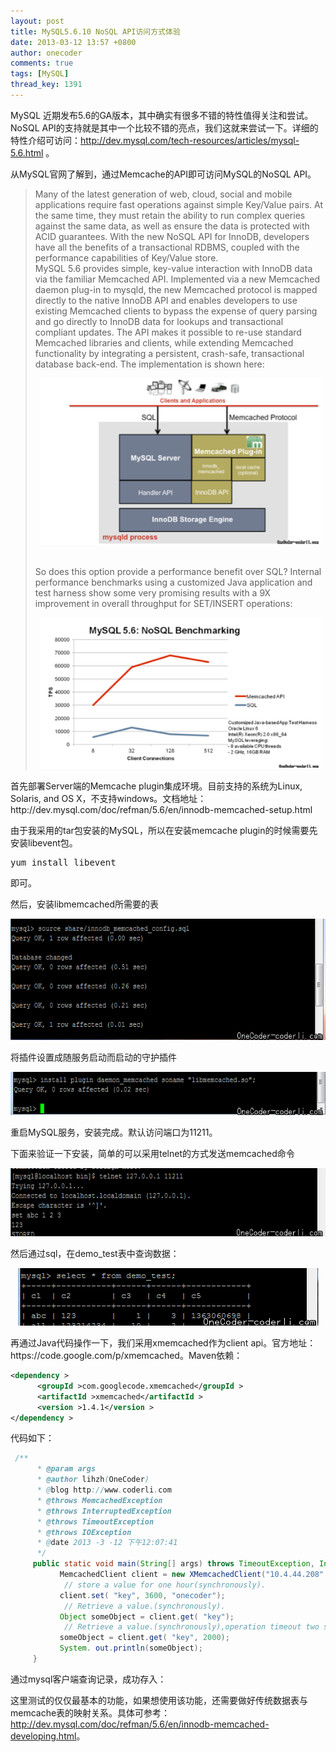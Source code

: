 ```yaml
---
layout: post
title: MySQL5.6.10 NoSQL API访问方式体验
date: 2013-03-12 13:57 +0800
author: onecoder
comments: true
tags: [MySQL]
thread_key: 1391
---
```

<p>
	MySQL 近期发布5.6的GA版本，其中确实有很多不错的特性值得关注和尝试。NoSQL API的支持就是其中一个比较不错的亮点，我们这就来尝试一下。详细的特性介绍可访问：<a href="http://dev.mysql.com/tech-resources/articles/mysql-5.6.html">http://dev.mysql.com/tech-resources/articles/mysql-5.6.html</a> 。</p>
<p>
	从MySQL官网了解到，通过Memcache的API即可访问MySQL的NoSQL API。</p>
<blockquote>
	<p>
		Many of the latest generation of web, cloud, social and mobile applications require fast operations against simple Key/Value pairs. At the same time, they must retain the ability to run complex queries against the same data, as well as ensure the data is protected with ACID guarantees. With the new NoSQL API for InnoDB, developers have all the benefits of a transactional RDBMS, coupled with the performance capabilities of Key/Value store.<br />
		MySQL 5.6 provides simple, key-value interaction with InnoDB data via the familiar Memcached API. Implemented via a new Memcached daemon plug-in to mysqld, the new Memcached protocol is mapped directly to the native InnoDB API and enables developers to use existing Memcached clients to bypass the expense of query parsing and go directly to InnoDB data for lookups and transactional compliant updates. The API makes it possible to re-use standard Memcached libraries and clients, while extending Memcached functionality by integrating a persistent, crash-safe, transactional database back-end. The implementation is shown here:</p>
	<p style="text-align: center;">
		<img alt="" src="/images/oldposts/GMpCU.jpg" style="width: 450px;" /></p>
	<p>
		<br />
		So does this option provide a performance benefit over SQL? Internal performance benchmarks using a customized Java application and test harness show some very promising results with a 9X improvement in overall throughput for SET/INSERT operations:</p>
	<p style="text-align: center;">
		<img alt="" src="/images/oldposts/qV8us.jpg" style="width: 450px; height: 242px;" /></p>
</blockquote>
<p>
	首先部署Server端的Memcache plugin集成环境。目前支持的系统为Linux, Solaris, and OS X，不支持windows。文档地址：http://dev.mysql.com/doc/refman/5.6/en/innodb-memcached-setup.html</p>
<p>
	由于我采用的tar包安装的MySQL，所以在安装memcache plugin的时候需要先安装libevent包。</p>
<pre class="brush:shell;first-line:1;pad-line-numbers:true;highlight:null;collapse:false;">
yum install libevent</pre>
<p>
	即可。</p>
<p>
	然后，安装libmemcached所需要的表</p>
<p style="text-align: center;">
	<img alt="" src="/images/oldposts/ow22U.jpg" style="width: 640px; height: 194px;" /></p>
<p>
	将插件设置成随服务启动而启动的守护插件</p>
<p style="text-align: center;">
	<img alt="" src="/images/oldposts/10cCK6.jpg" style="width: 640px; height: 69px;" /></p>
<p>
	重启MySQL服务，安装完成。默认访问端口为11211。</p>
<p>
	下面来验证一下安装，简单的可以采用telnet的方式发送memcached命令</p>
<p style="text-align: center;">
	<img alt="" src="/images/oldposts/135s1P.jpg" style="width: 640px; height: 109px;" /></p>
<p>
	然后通过sql，在demo_test表中查询数据：</p>
<p style="text-align: center;">
	<img alt="" src="/images/oldposts/ka3rd.jpg" style="width: 481px; height: 92px;" /></p>
<p>
	再通过Java代码操作一下，我们采用xmemcached作为client api。官方地址：https://code.google.com/p/xmemcached。Maven依赖：</p>

```xml
<dependency >     
      <groupId >com.googlecode.xmemcached</groupId >
      <artifactId >xmemcached</artifactId >
      <version >1.4.1</version >
</dependency >
```

<p>
	代码如下：</p>

```java
 /**
      * @param args
      * @author lihzh(OneCoder)
      * @blog http://www.coderli.com
      * @throws MemcachedException
      * @throws InterruptedException
      * @throws TimeoutException
      * @throws IOException
      * @date 2013 -3 -12 下午12:07:41
      */
     public static void main(String[] args) throws TimeoutException, InterruptedException, MemcachedException, IOException {
           MemcachedClient client = new XMemcachedClient("10.4.44.208" , 11211);
            // store a value for one hour(synchronously).
           client.set( "key", 3600, "onecoder");
            // Retrieve a value.(synchronously).
           Object someObject = client.get( "key");
            // Retrieve a value.(synchronously),operation timeout two seconds.
           someObject = client.get( "key", 2000);
           System. out.println(someObject);
     }
```

<p>
	通过mysql客户端查询记录，成功存入：</p>
<p>
	这里测试的仅仅最基本的功能，如果想使用该功能，还需要做好传统数据表与memcache表的映射关系。具体可参考：<a href="http://dev.mysql.com/doc/refman/5.6/en/innodb-memcached-developing.html">http://dev.mysql.com/doc/refman/5.6/en/innodb-memcached-developing.html</a>。</p>

